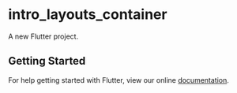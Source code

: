 # intro_layouts_container

A new Flutter project.

## Getting Started

For help getting started with Flutter, view our online
[documentation](https://flutter.io/).
